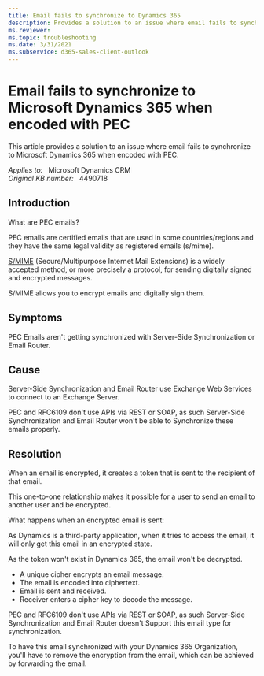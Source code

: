 ```yaml
---
title: Email fails to synchronize to Dynamics 365
description: Provides a solution to an issue where email fails to synchronize to Microsoft Dynamics 365 when encoded with PEC.
ms.reviewer: 
ms.topic: troubleshooting
ms.date: 3/31/2021
ms.subservice: d365-sales-client-outlook
---
```

# Email fails to synchronize to Microsoft Dynamics 365 when encoded with PEC

This article provides a solution to an issue where email fails to synchronize to Microsoft Dynamics 365 when encoded with PEC.

_Applies to:_ &nbsp; Microsoft Dynamics CRM  
_Original KB number:_ &nbsp; 4490718

## Introduction

What are PEC emails?

PEC emails are certified emails that are used in some countries/regions and they have the same legal validity as registered emails (s/mime).

[S/MIME](/microsoft-365/security/office-365-security/s-mime-for-message-signing-and-encryption) (Secure/Multipurpose Internet Mail Extensions) is a widely accepted method, or more precisely a protocol, for sending digitally signed and encrypted messages.

S/MIME allows you to encrypt emails and digitally sign them.

## Symptoms

PEC Emails aren't getting synchronized with Server-Side Synchronization or Email Router.

## Cause

Server-Side Synchronization and Email Router use Exchange Web Services to connect to an Exchange Server.

PEC and RFC6109 don't use APIs via REST or SOAP, as such Server-Side Synchronization and Email Router won't be able to Synchronize these emails properly.

## Resolution

When an email is encrypted, it creates a token that is sent to the recipient of that email.

This one-to-one relationship makes it possible for a user to send an email to another user and be encrypted.

What happens when an encrypted email is sent:

As Dynamics is a third-party application, when it tries to access the email, it will only get this email in an encrypted state.

As the token won't exist in Dynamics 365, the email won't be decrypted.

- A unique cipher encrypts an email message.
- The email is encoded into ciphertext.
- Email is sent and received.
- Receiver enters a cipher key to decode the message.

PEC and RFC6109 don't use APIs via REST or SOAP, as such Server-Side Synchronization and Email Router doesn't Support this email type for synchronization.

To have this email synchronized with your Dynamics 365 Organization, you'll have to remove the encryption from the email, which can be achieved by forwarding the email.
